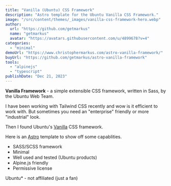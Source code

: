 ```yaml
---
title: "Vanilla (Ubuntu) CSS Framework"
description: "Astro template for the Ubuntu Vanilla CSS Framework."
image: "/src/content/themes/_images/vanilla-css-framework-hero.webp"
author:
  url: "https://github.com/getmarkus"
  name: "getmarkus"
  avatar: "https://avatars.githubusercontent.com/u/4899678?v=4"
categories:
  - "minimal"
demoUrl: "https://www.christophermarkus.com/astro-vanilla-framework/"
buyUrl: "https://github.com/getmarkus/astro-vanilla-framework"
tools:
  - "alpinejs"
  - "typescript"
publishDate: "Dec 21, 2023"
---
```


<p>
  <strong>Vanilla Framework</strong> - a simple extensible CSS framework, written in Sass, by the Ubuntu Web Team.
</p>
<p>
  I have been working with Tailwind CSS recently and wow is it efficient to work with. But sometimes
  you need an "enterprise" friendly or more "industrial" look.
</p>
<p>Then I found Ubuntu's <a href="https://vanillaframework.io/">Vanilla</a> CSS framework.</p>
<p>Here is an <a href="https://astro.build/">Astro</a> template to show off some capablities.</p>
<ul>
  <li>SASS/SCSS framework</li>
  <li>Minimal</li>
  <li>Well used and tested (Ubuntu products)</li>
  <li>Alpine.js friendly</li>
  <li>Permissive license</li>
</ul>
<p>Ubuntu* - not affiliated (just a fan)</p>
